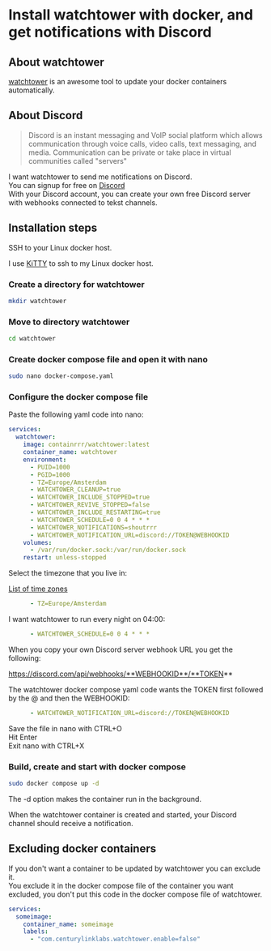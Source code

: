 # Install watchtower with docker, and get notifications with Discord

## About watchtower

[watchtower](https://containrrr.dev/watchtower/) is an awesome tool to update your docker containers automatically.

## About Discord

>Discord is an instant messaging and VoIP social platform which allows communication through voice calls, video calls, text messaging, and media. Communication can be private or take place in virtual communities called "servers"

I want watchtower to send me notifications on Discord.  
You can signup for free on [Discord](https://discord.com/)  
With your Discord account, you can create your own free Discord server with webhooks connected to tekst channels.  


## Installation steps

SSH to your Linux docker host.

I use [KiTTY](https://www.9bis.net/kitty/index.html#!index.md) to ssh to my Linux docker host.

### Create a directory for watchtower

```bash
mkdir watchtower
```

### Move to directory watchtower

```bash
cd watchtower
```

### Create docker compose file and open it with nano

```bash
sudo nano docker-compose.yaml
```

### Configure the docker compose file

Paste the following yaml code into nano:

```yaml
services:
  watchtower:
    image: containrrr/watchtower:latest
    container_name: watchtower
    environment:
      - PUID=1000
      - PGID=1000
      - TZ=Europe/Amsterdam
      - WATCHTOWER_CLEANUP=true
      - WATCHTOWER_INCLUDE_STOPPED=true
      - WATCHTOWER_REVIVE_STOPPED=false
      - WATCHTOWER_INCLUDE_RESTARTING=true
      - WATCHTOWER_SCHEDULE=0 0 4 * * *
      - WATCHTOWER_NOTIFICATIONS=shoutrrr
      - WATCHTOWER_NOTIFICATION_URL=discord://TOKEN@WEBHOOKID
    volumes:
      - /var/run/docker.sock:/var/run/docker.sock
    restart: unless-stopped
```

Select the timezone that you live in:

[List of time zones](https://en.wikipedia.org/wiki/List_of_tz_database_time_zones)

```yaml  
      - TZ=Europe/Amsterdam
```

I want watchtower to run every night on 04:00:

```yaml  
      - WATCHTOWER_SCHEDULE=0 0 4 * * *
```


When you copy your own Discord server webhook URL you get the following:

https://discord.com/api/webhooks/**WEBHOOKID**/**TOKEN**

The watchtower docker compose yaml code wants the TOKEN first followed by the @ and then the WEBHOOKID:

```yaml  
      - WATCHTOWER_NOTIFICATION_URL=discord://TOKEN@WEBHOOKID
```

Save the file in nano with CTRL+O  
Hit Enter  
Exit nano with CTRL+X

### Build, create and start with docker compose

```bash
sudo docker compose up -d
```

The -d option makes the container run in the background.

When the watchtower container is created and started, your Discord channel should receive a notification.

## Excluding docker containers

If you don't want a container to be updated by watchtower you can exclude it.  
You exclude it in the docker compose file of the container you want excluded, you don't put this code in the docker compose file of watchtower.

```yaml  
services:
  someimage:
    container_name: someimage
    labels:
      - "com.centurylinklabs.watchtower.enable=false"
```